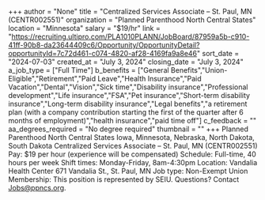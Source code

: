 +++
author = "None"
title = "Centralized Services Associate – St. Paul, MN (CENTR002551)"
organization = "Planned Parenthood North Central States"
location = "Minnesota"
salary = "$19/hr"
link = "https://recruiting.ultipro.com/PLA1010PLANN/JobBoard/87959a5b-c910-41ff-90b8-da23644409c6/Opportunity/OpportunityDetail?opportunityId=7c72d461-c074-4820-af28-4169fa9a8e46"
sort_date = "2024-07-03"
created_at = "July 3, 2024"
closing_date = "July 3, 2024"
a_job_type = ["Full Time"]
b_benefits = ["General Benefits","Union-Eligible","Retirement","Paid Leave","Health Insurance","Paid Vacation","Dental","Vision","Sick time","Disability insurance","Professional development","Life insurance","FSA","Pet insurance","Short-term disability insurance","Long-term disability insurance","Legal benefits","a retirement plan (with a company contribution starting the first of the quarter after 6 months of employment)","health insurance","paid time off"]
c_feedback = ""
aa_degrees_required = "No degree required"
thumbnail = ""
+++
Planned Parenthood North Central States
Iowa, Minnesota, Nebraska, North Dakota, South Dakota
Centralized Services Associate – St. Paul, MN (CENTR002551)
Pay: $19 per hour (experience will be compensated)
Schedule: Full-time, 40 hours per week
Shift times: Monday-Friday, 8am-4:30pm 
Location: Vandalia Health Center 671 Vandalia St., St. Paul, MN
Job type: Non-Exempt
Union Membership: This position is represented by SEIU. 
Questions? Contact Jobs@ppncs.org.